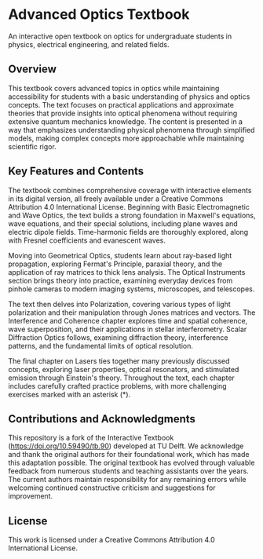 # Advanced Optics Textbook

An interactive open textbook on optics for undergraduate students in physics, electrical engineering, and related fields.

## Overview

This textbook covers advanced topics in optics while maintaining accessibility for students with a basic understanding of physics and optics concepts. The text focuses on practical applications and approximate theories that provide insights into optical phenomena without requiring extensive quantum mechanics knowledge. The content is presented in a way that emphasizes understanding physical phenomena through simplified models, making complex concepts more approachable while maintaining scientific rigor.

## Key Features and Contents

The textbook combines comprehensive coverage with interactive elements in its digital version, all freely available under a Creative Commons Attribution 4.0 International License. Beginning with Basic Electromagnetic and Wave Optics, the text builds a strong foundation in Maxwell's equations, wave equations, and their special solutions, including plane waves and electric dipole fields. Time-harmonic fields are thoroughly explored, along with Fresnel coefficients and evanescent waves.

Moving into Geometrical Optics, students learn about ray-based light propagation, exploring Fermat's Principle, paraxial theory, and the application of ray matrices to thick lens analysis. The Optical Instruments section brings theory into practice, examining everyday devices from pinhole cameras to modern imaging systems, microscopes, and telescopes.

The text then delves into Polarization, covering various types of light polarization and their manipulation through Jones matrices and vectors. The Interference and Coherence chapter explores time and spatial coherence, wave superposition, and their applications in stellar interferometry. Scalar Diffraction Optics follows, examining diffraction theory, interference patterns, and the fundamental limits of optical resolution.

The final chapter on Lasers ties together many previously discussed concepts, exploring laser properties, optical resonators, and stimulated emission through Einstein's theory. Throughout the text, each chapter includes carefully crafted practice problems, with more challenging exercises marked with an asterisk (*).

## Contributions and Acknowledgments

This repository is a fork of the Interactive Textbook (https://doi.org/10.59490/tb.90) developed at TU Delft. We acknowledge and thank the original authors for their foundational work, which has made this adaptation possible. 
The original textbook has evolved through valuable feedback from numerous students and teaching assistants over the years. The current authors maintain responsibility for any remaining errors while welcoming continued constructive criticism and suggestions for improvement.

## License

This work is licensed under a Creative Commons Attribution 4.0 International License.
